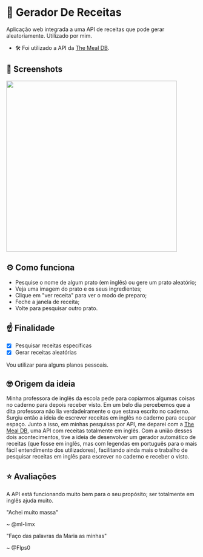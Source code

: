 # 🍝 Gerador De Receitas
 Aplicação web integrada a uma API de receitas que pode gerar aleatoriamente. Utilizado por mim.

 - 🛠 Foi utilizado a API da [The Meal DB](https://www.themealdb.com/api.php).

 ## 📸 Screenshots
 <img src='https://github.com/paulo-henrique-almeida/gerador_de_receitas/assets/158237204/14c5813a-a8b0-44bb-a56c-ef4be6c24e48' width='450'>


 ## ⚙ Como funciona
 - Pesquise o nome de algum prato (em inglês) ou gere um prato aleatório;
 - Veja uma imagem do prato e os seus ingredientes;
 - Clique em "ver receita" para ver o modo de preparo;
 - Feche a janela de receita;
 - Volte para pesquisar outro prato.

## ☝ Finalidade
- [x] Pesquisar receitas específicas
- [x] Gerar receitas aleatórias
      
Vou utilizar para alguns planos pessoais.

## 🤓 Origem da ideia
Minha professora de inglês da escola pede para copiarmos algumas coisas no caderno para depois receber visto.
Em um belo dia percebemos que a dita professora não lia verdadeiramente o que estava escrito no caderno. Surgiu então a ideia de escrever receitas em inglês no caderno para ocupar espaço.
Junto a isso, em minhas pesquisas por API, me deparei com a [The Meal DB](https://www.themealdb.com/api.php), uma API com receitas totalmente em inglês.
Com a união desses dois acontecimentos, tive a ideia de desenvolver um gerador automático de receitas (que fosse em inglês, mas com legendas em português para o mais fácil entendimento dos utilizadores), facilitando ainda mais o trabalho de pesquisar receitas em inglês para escrever no caderno e receber o visto.

## ⭐ Avaliações
A API está funcionando muito bem para o seu propósito; ser totalmente em inglês ajuda muito.

"Achei muito massa"

~ @ml-limx

"Faço das palavras da Maria as minhas"

~ @Flps0

